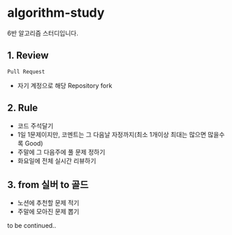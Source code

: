# algorithm-study
6반 알고리즘 스터디입니다.

## 1. Review
`Pull Request`
- 자기 계정으로 해당 Repository fork

## 2. Rule
- 코드 주석달기
- 1일 1문제이지만, 코멘트는 그 다음날 자정까지(최소 1개이상 최대는 많으면 많을수록 Good) 
- 주말에 그 다음주에 풀 문제 정하기
- 화요일에 전체 실시간 리뷰하기

## 3. from 실버 to 골드
- 노션에 추천할 문제 적기
- 주말에 모아진 문제 뽑기

to be continued..

















